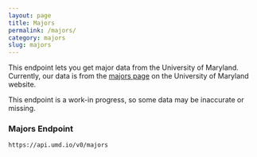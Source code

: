```yaml
---
layout: page
title: Majors
permalink: /majors/
category: majors
slug: majors
---
```


This endpoint lets you get major data from the University of Maryland. Currently, our data is from the [majors page](https://admissions.umd.edu/explore/colleges-and-schools/majors) on the University of Maryland website. 

This endpoint is a work-in progress, so some data may be inaccurate or missing.

<!-- EXAMPLE -->

### Majors Endpoint

`https://api.umd.io/v0/majors`

<!-- END -->